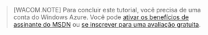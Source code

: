 > [WACOM.NOTE] Para concluir este tutorial, você precisa de uma conta do Windows Azure. Você pode <a href="/pt-br/pricing/member-offers/msdn-benefits-details/" target="_blank">ativar os benefícios de assinante do MSDN</a> ou <a href="/pt-br/pricing/free-trial/" target="_blank">se inscrever para uma avaliação gratuita</a>.

